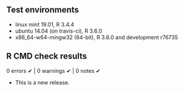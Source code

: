 ## Test environments

* linux mint 19.01, R 3.4.4
* ubuntu 14.04 (on travis-ci), R 3.6.0
* x86_64-w64-mingw32 (64-bit), R 3.6.0 and development r76735

## R CMD check results

0 errors ✔ | 0 warnings ✔ | 0 notes ✔

* This is a new release.
